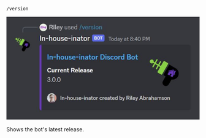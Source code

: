 `/version`

!["Discord message screenshot showing Current Release: v1.0.1"](https://raw.githubusercontent.com/RileyAbr/In-house-inator/main/markdown_images/version.JPG)

Shows the bot's latest release.
